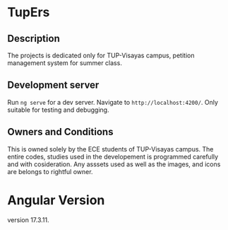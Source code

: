 # TupErs

## Description

The projects is dedicated only for TUP-Visayas campus, petition management system for summer class.

## Development server

Run `ng serve` for a dev server. Navigate to `http://localhost:4200/`. Only suitable for testing and debugging.


## Owners and Conditions

This is owned solely by the ECE students of TUP-Visayas campus. The entire codes, studies used in the developement is programmed carefully and with cosideration. Any asssets used as well as the images, and icons are belongs to rightful owner.

# Angular Version

version 17.3.11.
